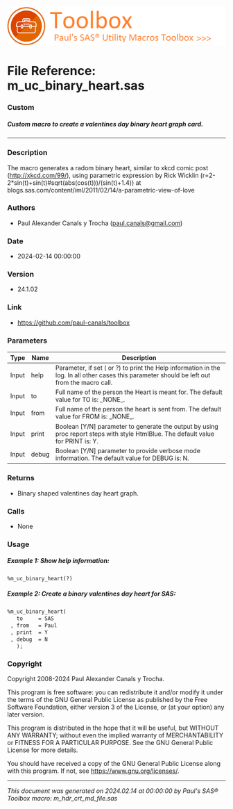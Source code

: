 ![../../misc/images/doc_header.png](../../misc/images/doc_header.png)
# 
# File Reference: m_uc_binary_heart.sas

### Custom

##### Custom macro to create a valentines day binary heart graph card.

***

### Description
The macro generates a radom binary heart, similar to xkcd comic post (http://xkcd.com/99/), using parametric expression by Rick
 Wicklin (r=2-2*sin(t)+sin(t)#sqrt(abs(cos(t)))/(sin(t)+1.4)) at
 blogs.sas.com/content/iml/2011/02/14/a-parametric-view-of-love

### Authors
* Paul Alexander Canals y Trocha (paul.canals@gmail.com)

### Date
* 2024-02-14 00:00:00

### Version
* 24.1.02

### Link
* https://github.com/paul-canals/toolbox

### Parameters
| Type | Name | Description |
| ---- | ---- | ----------- |
| Input | help | Parameter, if set ( or ?) to print the Help information in the log. In all other cases this parameter should be left out from the macro call. |
| Input | to | Full name of the person the Heart is meant for. The default value for TO is: \_NONE\_. |
| Input | from | Full name of the person the heart is sent from. The default value for FROM is: \_NONE\_. |
| Input | print | Boolean [Y/N] parameter to generate the output by using proc report steps with style HtmlBlue. The default value for PRINT is: Y. |
| Input | debug | Boolean [Y/N] parameter to provide verbose mode information. The default value for DEBUG is: N. |

### Returns
* Binary shaped valentines day heart graph.

### Calls
* None

### Usage

##### Example 1: Show help information:
```sas
%m_uc_binary_heart(?)
```

##### Example 2: Create a binary valentines day heart for SAS:
```sas
%m_uc_binary_heart(
   to     = SAS
 , from   = Paul
 , print  = Y
 , debug  = N
   );
```

### Copyright
Copyright 2008-2024 Paul Alexander Canals y Trocha. 
 
This program is free software: you can redistribute it and/or modify 
it under the terms of the GNU General Public License as published by 
the Free Software Foundation, either version 3 of the License, or 
(at your option) any later version. 
 
This program is distributed in the hope that it will be useful, 
but WITHOUT ANY WARRANTY; without even the implied warranty of 
MERCHANTABILITY or FITNESS FOR A PARTICULAR PURPOSE. See the 
GNU General Public License for more details. 
 
You should have received a copy of the GNU General Public License 
along with this program. If not, see <https://www.gnu.org/licenses/>. 


***
*This document was generated on 2024.02.14 at 00:00:00 by Paul's SAS&reg; Toolbox macro: m_hdr_crt_md_file.sas*
